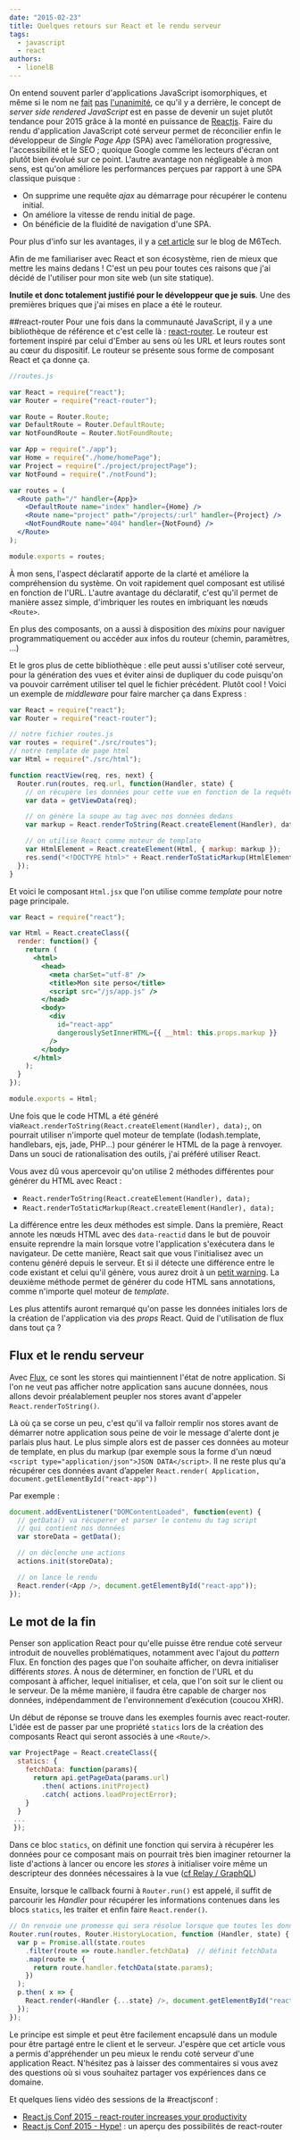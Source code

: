 ```yaml
---
date: "2015-02-23"
title: Quelques retours sur React et le rendu serveur
tags:
  - javascript
  - react
authors:
  - lionelB
---
```


On entend souvent parler d'applications JavaScript isomorphiques, et même si le
nom ne [fait](https://news.ycombinator.com/item?id=8237449)
[pas](https://twitter.com/wycats/status/566857009836724224)
[l'unanimité](https://medium.com/the-thinkmill/making-the-case-for-progressive-javascript-a98dfa82b9d7),
ce qu'il y a derrière, le concept de _server side rendered JavaScript_ est en
passe de devenir un sujet plutôt tendance pour 2015 grâce à la monté en
puissance de [Reactjs](http://facebook.github.io/react/). Faire du rendu
d'application JavaScript coté serveur permet de réconcilier enfin le développeur
de _Single Page App_ (SPA) avec l’amélioration progressive, l'accessibilité et
le SEO&nbsp;; quoique Google comme les lecteurs d'écran ont plutôt bien évolué
sur ce point. L'autre avantage non négligeable à mon sens, est qu'on améliore
les performances perçues par rapport à une SPA classique puisque&nbsp;:

* On supprime une requête _ajax_ au démarrage pour récupérer le contenu initial.
* On améliore la vitesse de rendu initial de page.
* On bénéficie de la fluidité de navigation d'une SPA.

Pour plus d'info sur les avantages, il y a [cet
article](http://tech.m6web.fr/isomorphic-single-page-app-parfaite-react-flux/)
sur le blog de M6Tech.

Afin de me familiariser avec React et son écosystème, rien de mieux que mettre
les mains dedans&nbsp;! C'est un peu pour toutes ces raisons que j'ai décidé de
l'utiliser pour mon site web (un site statique).

**Inutile et donc totalement justifié pour le développeur que je suis**. Une des
premières briques que j'ai mises en place a été le routeur.

##react-router Pour une fois dans la communauté JavaScript, il y a une
bibliothèque de référence et c'est celle là :
[react-router](https://github.com/rackt/react-router). Le routeur est fortement
inspiré par celui d'Ember au sens où les URL et leurs routes sont au cœur du
dispositif. Le routeur se présente sous forme de composant React et ça donne ça.

```jsx
//routes.js

var React = require("react");
var Router = require("react-router");

var Route = Router.Route;
var DefaultRoute = Router.DefaultRoute;
var NotFoundRoute = Router.NotFoundRoute;

var App = require("./app");
var Home = require("./home/homePage");
var Project = require("./project/projectPage");
var NotFound = require("./notFound");

var routes = (
  <Route path="/" handler={App}>
    <DefaultRoute name="index" handler={Home} />
    <Route name="project" path="/projects/:url" handler={Project} />
    <NotFoundRoute name="404" handler={NotFound} />
  </Route>
);

module.exports = routes;
```

À mon sens, l'aspect déclaratif apporte de la clarté et améliore la
compréhension du système. On voit rapidement quel composant est utilisé en
fonction de l'URL. L'autre avantage du déclaratif, c'est qu'il permet de manière
assez simple, d'imbriquer les routes en imbriquant les nœuds `<Route>`.

En plus des composants, on a aussi à disposition des _mixins_ pour naviguer
programmatiquement ou accéder aux infos du routeur (chemin, paramètres, ...)

Et le gros plus de cette bibliothèque : elle peut aussi s'utiliser coté serveur,
pour la génération des vues et éviter ainsi de dupliquer du code puisqu'on va
pouvoir carrément utiliser tel quel le fichier précédent. Plutôt cool&nbsp;!
Voici un exemple de _middleware_ pour faire marcher ça dans Express&nbsp;:

```javascript
var React = require("react");
var Router = require("react-router");

// notre fichier routes.js
var routes = require("./src/routes");
// notre template de page html
var Html = require("./src/html");

function reactView(req, res, next) {
  Router.run(routes, req.url, function(Handler, state) {
    // on récupère les données pour cette vue en fonction de la requête.
    var data = getViewData(req);

    // on génère la soupe au tag avec nos données dedans
    var markup = React.renderToString(React.createElement(Handler), data);

    // on utilise React comme moteur de template
    var HtmlElement = React.createElement(Html, { markup: markup });
    res.send("<!DOCTYPE html>" + React.renderToStaticMarkup(HtmlElement));
  });
}
```

Et voici le composant `Html.jsx` que l'on utilise comme _template_ pour notre
page principale.

```jsx
var React = require("react");

var Html = React.createClass({
  render: function() {
    return (
      <html>
        <head>
          <meta charSet="utf-8" />
          <title>Mon site perso</title>
          <script src="/js/app.js" />
        </head>
        <body>
          <div
            id="react-app"
            dangerouslySetInnerHTML={{ __html: this.props.markup }}
          />
        </body>
      </html>
    );
  }
});

module.exports = Html;
```

Une fois que le code HTML a été généré
via`React.renderToString(React.createElement(Handler), data);`, on pourrait
utiliser n'importe quel moteur de template (lodash.template, handlebars, ejs,
jade, PHP...) pour générer le HTML de la page à renvoyer. Dans un souci de
rationalisation des outils, j'ai préféré utiliser React.

Vous avez dû vous apercevoir qu'on utilise 2 méthodes différentes pour générer
du HTML avec React&nbsp;:

* `React.renderToString(React.createElement(Handler), data);`
* `React.renderToStaticMarkup(React.createElement(Handler), data);`

La différence entre les deux méthodes est simple. Dans la première, React annote
les nœuds HTML avec des `data-reactid` dans le but de pouvoir ensuite reprendre
la main lorsque votre l'application s'exécutera dans le navigateur. De cette
manière, React sait que vous l'initialisez avec un contenu généré depuis le
serveur. Et si il détecte une différence entre le code existant et celui qu'il
génère, vous aurez droit à un [petit
warning](https://github.com/facebook/react/blob/2aeb8a2a6beb00617a4217f7f8284924fa2ad819/src/browser/ui/__tests__/ReactRenderDocument-test.js#L205-L215).
La deuxième méthode permet de générer du code HTML sans annotations, comme
n'importe quel moteur de *template*.

Les plus attentifs auront remarqué qu'on passe les données initiales lors de la
création de l'application via des _props_ React. Quid de l'utilisation de flux
dans tout ça ?

## Flux et le rendu serveur

Avec [Flux](http://facebook.github.io/flux/), ce sont les stores qui
maintiennent l'état de notre application. Si l'on ne veut pas afficher notre
application sans aucune données, nous allons devoir préalablement peupler nos
stores avant d'appeler `React.renderToString()`.

Là où ça se corse un peu, c'est qu'il va falloir remplir nos stores avant de
démarrer notre application sous peine de voir le message d'alerte dont je
parlais plus haut. Le plus simple alors est de passer ces données au moteur de
template, en plus du markup (par exemple sous la forme d'un nœud `<script
type="application/json">JSON DATA</script>`. Il ne reste plus qu'a récupérer ces
données avant d’appeler `React.render( Application,
document.getElementById("react-app"))`

Par exemple&nbsp;:

```javascript
document.addEventListener("DOMContentLoaded", function(event) {
  // getData() va récuperer et parser le contenu du tag script
  // qui contient nos données
  var storeData = getData();

  // on déclenche une actions
  actions.init(storeData);

  // on lance le rendu
  React.render(<App />, document.getElementById("react-app"));
});
```

## Le mot de la fin

Penser son application React pour qu'elle puisse être rendue coté serveur
introduit de nouvelles problématiques, notamment avec l'ajout du _pattern_ Flux.
En fonction des pages que l'on souhaite afficher, on devra initialiser
différents *stores*. À nous de déterminer, en fonction de l'URL et du composant
à afficher, lequel initialiser, et cela, que l'on soit sur le client ou le
serveur. De la même manière, il faudra être capable de charger nos données,
indépendamment de l'environnement d’exécution (coucou XHR).

Un début de réponse se trouve dans les exemples fournis avec react-router.
L'idée est de passer par une propriété `statics` lors de la création des
composants React qui seront associés à une `<Route/>`.

```jsx
var ProjectPage = React.createClass({
  statics: {
    fetchData: function(params){
      return api.getPageData(params.url)
        .then( actions.initProject)
        .catch( actions.loadProjectError);
    }
  }
 ...
 });
```

Dans ce bloc `statics`, on définit une fonction qui servira à récupérer les
données pour ce composant mais on pourrait très bien imaginer retourner la liste
d'actions à lancer ou encore les _stores_ à initialiser voire même un
descripteur des données nécessaires à la vue ([cf Relay /
GraphQL](https://www.youtube.com/watch?v=9sc8Pyc51uU))

Ensuite, lorsque le callback fourni à `Router.run()` est appelé, il suffit de
parcourir les _Handler_ pour récupérer les informations contenues dans les blocs
`statics`, les traiter et enfin faire `React.render()`.

```Javascript
// On renvoie une promesse qui sera résolue lorsque que toutes les données démandées via fetchData seront reçues.
Router.run(routes, Router.HistoryLocation, function (Handler, state) {
  var p = Promise.all(state.routes
    .filter(route => route.handler.fetchData)  // définit fetchData
    .map(route => {
      return route.handler.fetchData(state.params);
    })
  );
  p.then( x => {
    React.render(<Handler {...state} />, document.getElementById("react-app"))
  });
});
```

Le principe est simple et peut être facilement encapsulé dans un module pour
être partagé entre le client et le serveur. J'espère que cet article vous a
permis d'appréhender un peu mieux le rendu coté serveur d'une application React.
N'hésitez pas à laisser des commentaires si vous avez des questions où si vous
souhaitez partager vos expériences dans ce domaine.

Et quelques liens vidéo des sessions de la #reactjsconf :

* [React.js Conf 2015 - react-router increases your productivity
  ](https://www.youtube.com/watch?v=XZfvW1a8Xac)
* [React.js Conf 2015 - Hype!](https://www.youtube.com/watch?v=z5e7kWSHWTg) : un
  aperçu des possibilités de react-router
